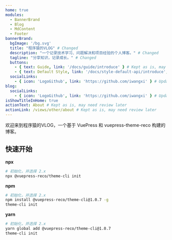 ```yaml
---
home: true
modules:
  - BannerBrand
  - Blog
  - MdContent
  - Footer
bannerBrand:
  bgImage: '/bg.svg'
  title: "程序猿的VLOG" # Changed
  description: "一个记录技术学习、问题解决和项目经验的个人博客。" # Changed
  tagline: "分享知识，记录成长。" # Changed
  buttons:
    - { text: Guide, link: '/docs/guide/introduce' } # Kept as is, may need review later
    - { text: Default Style, link: '/docs/style-default-api/introduce', type: 'plain' } # Kept as is, may need review later
  socialLinks:
    - { icon: 'LogoGithub', link: 'https://github.com/iwangxi' } # Updated
blog:
  socialLinks:
    - { icon: 'LogoGithub', link: 'https://github.com/iwangxi' } # Updated
isShowTitleInHome: true
actionText: About # Kept as is, may need review later
actionLink: /views/other/about # Kept as is, may need review later
---
```


欢迎来到程序猿的VLOG，一个基于 VuePress 和 vuepress-theme-reco 构建的博客。

## 快速开始

**npx**

```bash
# 初始化，并选择 2.x
npx @vuepress-reco/theme-cli init
```

**npm**

```bash
# 初始化，并选择 2.x
npm install @vuepress-reco/theme-cli@1.0.7 -g
theme-cli init
```

**yarn**

```bash
# 初始化，并选择 2.x
yarn global add @vuepress-reco/theme-cli@1.0.7
theme-cli init
```
